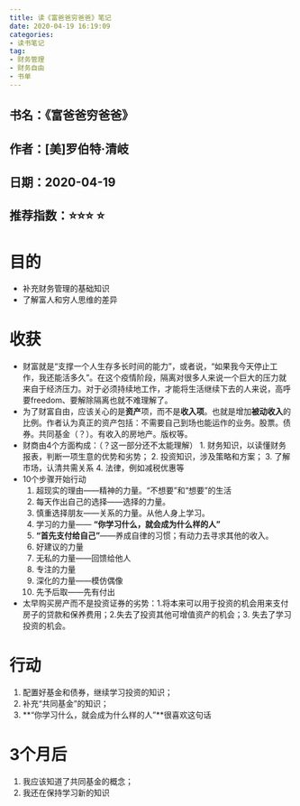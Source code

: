 ```yaml
---
title: 读《富爸爸穷爸爸》笔记
date: 2020-04-19 16:19:09
categories:
- 读书笔记
tag:
- 财务管理
- 财务自由
- 书单
--- 
```



## 书名：《富爸爸穷爸爸》
## 作者：[美]罗伯特·清岐
## 日期：2020-04-19
## 推荐指数：⭐️⭐️⭐️ ⭐️

# 目的
- 补充财务管理的基础知识
- 了解富人和穷人思维的差异

# 收获
- 财富就是“支撑一个人生存多长时间的能力”，或者说，“如果我今天停止工作，我还能活多久”。在这个疫情阶段，隔离对很多人来说一个巨大的压力就来自于经济压力。对于必须持续地工作，才能将生活继续下去的人来说，高呼要freedom、要解除隔离也就不难理解了。
- 为了财富自由，应该关心的是**资产**项，而不是**收入项**。也就是增加**被动收入**的比例。作者认为真正的资产包括：不需要自己到场也能运作的业务。股票。债券。共同基金（？）。有收入的房地产。版权等。
- 财商由4个方面构成：（？这一部分还不太能理解）
	   1. 财务知识，以读懂财务报表，判断一项生意的优势和劣势；
	2. 投资知识，涉及策略和方案；
	3. 了解市场，认清共需关系
	4. 法律，例如减税优惠等
- 10个步骤开始行动
	 1. 超现实的理由——精神的力量。“不想要”和“想要”的生活
	2. 每天作出自己的选择——选择的力量。
	3. 慎重选择朋友——关系的力量。从他人身上学习。
	4. 学习的力量—— **“你学习什么，就会成为什么样的人”**
	5.  **“首先支付给自己”**——养成自律的习惯；有动力去寻求其他的收入。
	6. 好建议的力量
	7. 无私的力量——回馈给他人
	8. 专注的力量
	9. 深化的力量——模仿偶像
	10. 先予后取——先有付出
- 太早购买房产而不是投资证券的劣势：1.将本来可以用于投资的机会用来支付房子的贷款和保养费用；2.失去了投资其他可增值资产的机会；3. 失去了学习投资的机会。

# 行动
1. 配置好基金和债券，继续学习投资的知识；
2. 补充“共同基金”的知识；
3. **“你学习什么，就会成为什么样的人”**很喜欢这句话

# 3个月后
1. 我应该知道了共同基金的概念；
2. 我还在保持学习新的知识



